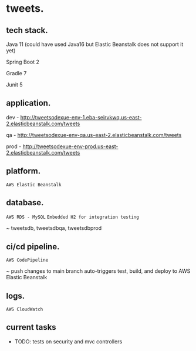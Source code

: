 # tweets.

## tech stack.
Java 11 (could have used Java16 but Elastic Beanstalk does not support it yet)

Spring Boot 2

Gradle 7

Junit 5

## application.
dev - http://tweetsodexue-env-1.eba-seirvkwq.us-east-2.elasticbeanstalk.com/tweets

qa - http://tweetsodexue-env-qa.us-east-2.elasticbeanstalk.com/tweets

prod - http://tweetsodexue-env-prod.us-east-2.elasticbeanstalk.com/tweets


## platform.
`AWS Elastic Beanstalk`

## database.
`AWS RDS - MySQL`
`Embedded H2 for integration testing`

~ tweetsdb, tweetsdbqa, tweetsdbprod

## ci/cd pipeline.
`AWS CodePipeline`

~ push changes to main branch auto-triggers test, build, and deploy to AWS Elastic Beanstalk

## logs.
`AWS CloudWatch`

## current tasks
- TODO: tests on security and mvc controllers